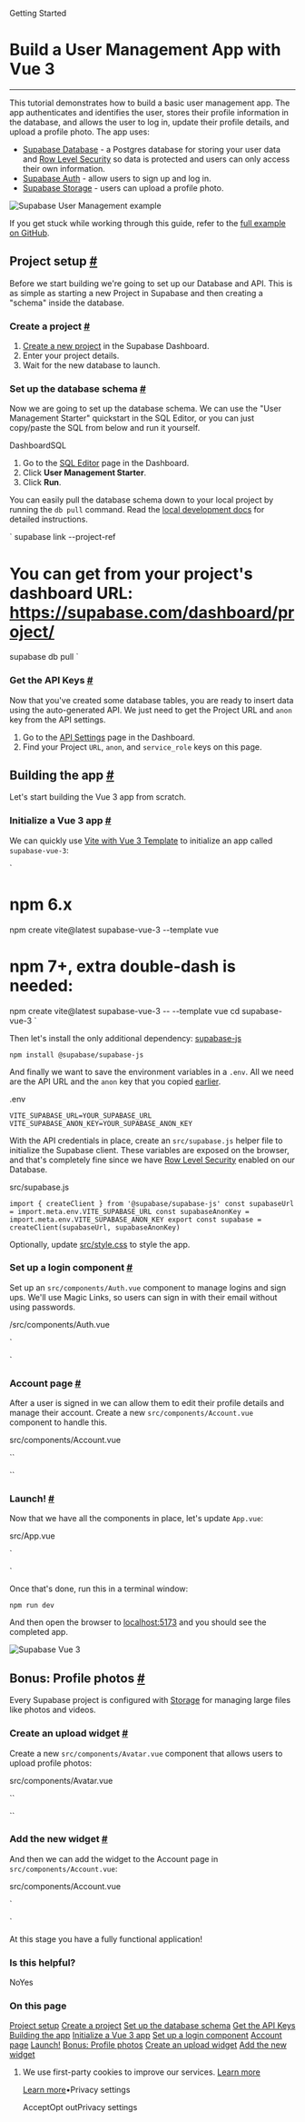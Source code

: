Getting Started

# Build a User Management App with Vue 3

* * *

This tutorial demonstrates how to build a basic user management app. The app authenticates and identifies the user, stores their profile information in the database, and allows the user to log in, update their profile details, and upload a profile photo. The app uses:

- [Supabase Database](https://supabase.com/docs/guides/database) \- a Postgres database for storing your user data and [Row Level Security](https://supabase.com/docs/guides/auth#row-level-security) so data is protected and users can only access their own information.
- [Supabase Auth](https://supabase.com/docs/guides/auth) \- allow users to sign up and log in.
- [Supabase Storage](https://supabase.com/docs/guides/storage) \- users can upload a profile photo.

![Supabase User Management example](https://supabase.com/docs/img/user-management-demo.png)

If you get stuck while working through this guide, refer to the [full example on GitHub](https://github.com/supabase/supabase/tree/master/examples/user-management/vue3-user-management).

## Project setup [\#](https://supabase.com/docs/guides/getting-started/tutorials/with-vue-3\#project-setup)

Before we start building we're going to set up our Database and API. This is as simple as starting a new Project in Supabase and then creating a "schema" inside the database.

### Create a project [\#](https://supabase.com/docs/guides/getting-started/tutorials/with-vue-3\#create-a-project)

1. [Create a new project](https://supabase.com/dashboard) in the Supabase Dashboard.
2. Enter your project details.
3. Wait for the new database to launch.

### Set up the database schema [\#](https://supabase.com/docs/guides/getting-started/tutorials/with-vue-3\#set-up-the-database-schema)

Now we are going to set up the database schema. We can use the "User Management Starter" quickstart in the SQL Editor, or you can just copy/paste the SQL from below and run it yourself.

DashboardSQL

1. Go to the [SQL Editor](https://supabase.com/dashboard/project/_/sql) page in the Dashboard.
2. Click **User Management Starter**.
3. Click **Run**.

You can easily pull the database schema down to your local project by running the `db pull` command. Read the [local development docs](https://supabase.com/docs/guides/cli/local-development#link-your-project) for detailed instructions.

`
supabase link --project-ref <project-id>
# You can get <project-id> from your project's dashboard URL: https://supabase.com/dashboard/project/<project-id>
supabase db pull
`

### Get the API Keys [\#](https://supabase.com/docs/guides/getting-started/tutorials/with-vue-3\#get-the-api-keys)

Now that you've created some database tables, you are ready to insert data using the auto-generated API.
We just need to get the Project URL and `anon` key from the API settings.

1. Go to the [API Settings](https://supabase.com/dashboard/project/_/settings/api) page in the Dashboard.
2. Find your Project `URL`, `anon`, and `service_role` keys on this page.

## Building the app [\#](https://supabase.com/docs/guides/getting-started/tutorials/with-vue-3\#building-the-app)

Let's start building the Vue 3 app from scratch.

### Initialize a Vue 3 app [\#](https://supabase.com/docs/guides/getting-started/tutorials/with-vue-3\#initialize-a-vue-3-app)

We can quickly use [Vite with Vue 3 Template](https://vitejs.dev/guide/#scaffolding-your-first-vite-project) to initialize
an app called `supabase-vue-3`:

`
# npm 6.x
npm create vite@latest supabase-vue-3 --template vue
# npm 7+, extra double-dash is needed:
npm create vite@latest supabase-vue-3 -- --template vue
cd supabase-vue-3
`

Then let's install the only additional dependency: [supabase-js](https://github.com/supabase/supabase-js)

`
npm install @supabase/supabase-js
`

And finally we want to save the environment variables in a `.env`.
All we need are the API URL and the `anon` key that you copied [earlier](https://supabase.com/docs/guides/getting-started/tutorials/with-vue-3#get-the-api-keys).

.env

`
VITE_SUPABASE_URL=YOUR_SUPABASE_URL
VITE_SUPABASE_ANON_KEY=YOUR_SUPABASE_ANON_KEY
`

With the API credentials in place, create an `src/supabase.js` helper file to initialize the Supabase client. These variables are exposed
on the browser, and that's completely fine since we have [Row Level Security](https://supabase.com/docs/guides/auth#row-level-security) enabled on our Database.

src/supabase.js

`
import { createClient } from '@supabase/supabase-js'
const supabaseUrl = import.meta.env.VITE_SUPABASE_URL
const supabaseAnonKey = import.meta.env.VITE_SUPABASE_ANON_KEY
export const supabase = createClient(supabaseUrl, supabaseAnonKey)
`

Optionally, update [src/style.css](https://raw.githubusercontent.com/supabase/supabase/master/examples/user-management/vue3-user-management/src/style.css) to style the app.

### Set up a login component [\#](https://supabase.com/docs/guides/getting-started/tutorials/with-vue-3\#set-up-a-login-component)

Set up an `src/components/Auth.vue` component to manage logins and sign ups. We'll use Magic Links, so users can sign in with their email without using passwords.

/src/components/Auth.vue

`
<script setup>
import { ref } from 'vue'
import { supabase } from '../supabase'
const loading = ref(false)
const email = ref('')
const handleLogin = async () => {
try {
    loading.value = true
    const { error } = await supabase.auth.signInWithOtp({
      email: email.value,
    })
    if (error) throw error
    alert('Check your email for the login link!')
} catch (error) {
    if (error instanceof Error) {
      alert(error.message)
    }
} finally {
    loading.value = false
}
}
</script>
<template>
<form class="row flex-center flex" @submit.prevent="handleLogin">
    <div class="col-6 form-widget">
      <h1 class="header">Supabase + Vue 3</h1>
      <p class="description">Sign in via magic link with your email below</p>
      <div>
        <input class="inputField" required type="email" placeholder="Your email" v-model="email" />
      </div>
      <div>
        <input
          type="submit"
          class="button block"
          :value="loading ? 'Loading' : 'Send magic link'"
          :disabled="loading"
        />
      </div>
    </div>
</form>
</template>
`

### Account page [\#](https://supabase.com/docs/guides/getting-started/tutorials/with-vue-3\#account-page)

After a user is signed in we can allow them to edit their profile details and manage their account.
Create a new `src/components/Account.vue` component to handle this.

src/components/Account.vue

``
<script setup>
import { supabase } from '../supabase'
import { onMounted, ref, toRefs } from 'vue'
const props = defineProps(['session'])
const { session } = toRefs(props)
const loading = ref(true)
const username = ref('')
const website = ref('')
const avatar_url = ref('')
onMounted(() => {
getProfile()
})
async function getProfile() {
try {
    loading.value = true
    const { user } = session.value
    const { data, error, status } = await supabase
      .from('profiles')
      .select(`username, website, avatar_url`)
      .eq('id', user.id)
      .single()
    if (error && status !== 406) throw error
    if (data) {
      username.value = data.username
      website.value = data.website
      avatar_url.value = data.avatar_url
    }
} catch (error) {
    alert(error.message)
} finally {
    loading.value = false
}
}
async function updateProfile() {
try {
    loading.value = true
    const { user } = session.value
    const updates = {
      id: user.id,
      username: username.value,
      website: website.value,
      avatar_url: avatar_url.value,
      updated_at: new Date(),
    }
    const { error } = await supabase.from('profiles').upsert(updates)
    if (error) throw error
} catch (error) {
    alert(error.message)
} finally {
    loading.value = false
}
}
async function signOut() {
try {
    loading.value = true
    const { error } = await supabase.auth.signOut()
    if (error) throw error
} catch (error) {
    alert(error.message)
} finally {
    loading.value = false
}
}
</script>
<template>
<form class="form-widget" @submit.prevent="updateProfile">
    <div>
      <label for="email">Email</label>
      <input id="email" type="text" :value="session.user.email" disabled />
    </div>
    <div>
      <label for="username">Name</label>
      <input id="username" type="text" v-model="username" />
    </div>
    <div>
      <label for="website">Website</label>
      <input id="website" type="url" v-model="website" />
    </div>
    <div>
      <input
        type="submit"
        class="button primary block"
        :value="loading ? 'Loading ...' : 'Update'"
        :disabled="loading"
      />
    </div>
    <div>
      <button class="button block" @click="signOut" :disabled="loading">Sign Out</button>
    </div>
</form>
</template>
``

### Launch! [\#](https://supabase.com/docs/guides/getting-started/tutorials/with-vue-3\#launch)

Now that we have all the components in place, let's update `App.vue`:

src/App.vue

`
<script setup>
import { onMounted, ref } from 'vue'
import Account from './components/Account.vue'
import Auth from './components/Auth.vue'
import { supabase } from './supabase'
const session = ref()
onMounted(() => {
supabase.auth.getSession().then(({ data }) => {
    session.value = data.session
})
supabase.auth.onAuthStateChange((_, _session) => {
    session.value = _session
})
})
</script>
<template>
<div class="container" style="padding: 50px 0 100px 0">
    <Account v-if="session" :session="session" />
    <Auth v-else />
</div>
</template>
`

Once that's done, run this in a terminal window:

`
npm run dev
`

And then open the browser to [localhost:5173](http://localhost:5173/) and you should see the completed app.

![Supabase Vue 3](https://supabase.com/docs/img/supabase-vue-3-demo.png)

## Bonus: Profile photos [\#](https://supabase.com/docs/guides/getting-started/tutorials/with-vue-3\#bonus-profile-photos)

Every Supabase project is configured with [Storage](https://supabase.com/docs/guides/storage) for managing large files like photos and videos.

### Create an upload widget [\#](https://supabase.com/docs/guides/getting-started/tutorials/with-vue-3\#create-an-upload-widget)

Create a new `src/components/Avatar.vue` component that allows users to upload profile photos:

src/components/Avatar.vue

``
<script setup>
import { ref, toRefs, watchEffect } from 'vue'
import { supabase } from '../supabase'
const prop = defineProps(['path', 'size'])
const { path, size } = toRefs(prop)
const emit = defineEmits(['upload', 'update:path'])
const uploading = ref(false)
const src = ref('')
const files = ref()
const downloadImage = async () => {
try {
    const { data, error } = await supabase.storage.from('avatars').download(path.value)
    if (error) throw error
    src.value = URL.createObjectURL(data)
} catch (error) {
    console.error('Error downloading image: ', error.message)
}
}
const uploadAvatar = async (evt) => {
files.value = evt.target.files
try {
    uploading.value = true
    if (!files.value || files.value.length === 0) {
      throw new Error('You must select an image to upload.')
    }
    const file = files.value[0]
    const fileExt = file.name.split('.').pop()
    const filePath = `${Math.random()}.${fileExt}`
    const { error: uploadError } = await supabase.storage.from('avatars').upload(filePath, file)
    if (uploadError) throw uploadError
    emit('update:path', filePath)
    emit('upload')
} catch (error) {
    alert(error.message)
} finally {
    uploading.value = false
}
}
watchEffect(() => {
if (path.value) downloadImage()
})
</script>
<template>
<div>
    <img
      v-if="src"
      :src="src"
      alt="Avatar"
      class="avatar image"
      :style="{ height: size + 'em', width: size + 'em' }"
    />
    <div v-else class="avatar no-image" :style="{ height: size + 'em', width: size + 'em' }" />
    <div :style="{ width: size + 'em' }">
      <label class="button primary block" for="single">
        {{ uploading ? 'Uploading ...' : 'Upload' }}
      </label>
      <input
        style="visibility: hidden; position: absolute"
        type="file"
        id="single"
        accept="image/*"
        @change="uploadAvatar"
        :disabled="uploading"
      />
    </div>
</div>
</template>
``

### Add the new widget [\#](https://supabase.com/docs/guides/getting-started/tutorials/with-vue-3\#add-the-new-widget)

And then we can add the widget to the Account page in `src/components/Account.vue`:

src/components/Account.vue

`
<script>
// Import the new component
import Avatar from './Avatar.vue'
//...
const avatar_url = ref('')
//...
</script>
<template>
<form class="form-widget" @submit.prevent="updateProfile">
    <!-- Add to body -->
    <Avatar v-model:path="avatar_url" @upload="updateProfile" size="10" />
    <!-- Other form elements -->
</form>
</template>
`

At this stage you have a fully functional application!

### Is this helpful?

NoYes

### On this page

[Project setup](https://supabase.com/docs/guides/getting-started/tutorials/with-vue-3#project-setup) [Create a project](https://supabase.com/docs/guides/getting-started/tutorials/with-vue-3#create-a-project) [Set up the database schema](https://supabase.com/docs/guides/getting-started/tutorials/with-vue-3#set-up-the-database-schema) [Get the API Keys](https://supabase.com/docs/guides/getting-started/tutorials/with-vue-3#get-the-api-keys) [Building the app](https://supabase.com/docs/guides/getting-started/tutorials/with-vue-3#building-the-app) [Initialize a Vue 3 app](https://supabase.com/docs/guides/getting-started/tutorials/with-vue-3#initialize-a-vue-3-app) [Set up a login component](https://supabase.com/docs/guides/getting-started/tutorials/with-vue-3#set-up-a-login-component) [Account page](https://supabase.com/docs/guides/getting-started/tutorials/with-vue-3#account-page) [Launch!](https://supabase.com/docs/guides/getting-started/tutorials/with-vue-3#launch) [Bonus: Profile photos](https://supabase.com/docs/guides/getting-started/tutorials/with-vue-3#bonus-profile-photos) [Create an upload widget](https://supabase.com/docs/guides/getting-started/tutorials/with-vue-3#create-an-upload-widget) [Add the new widget](https://supabase.com/docs/guides/getting-started/tutorials/with-vue-3#add-the-new-widget)

1. We use first-party cookies to improve our services. [Learn more](https://supabase.com/privacy#8-cookies-and-similar-technologies-used-on-our-european-services)



   [Learn more](https://supabase.com/privacy#8-cookies-and-similar-technologies-used-on-our-european-services)•Privacy settings





   AcceptOpt outPrivacy settings